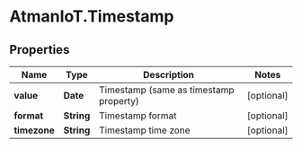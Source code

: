 # AtmanIoT.Timestamp

## Properties

Name | Type | Description | Notes
------------ | ------------- | ------------- | -------------
**value** | **Date** | Timestamp (same as timestamp property) | [optional] 
**format** | **String** | Timestamp format | [optional] 
**timezone** | **String** | Timestamp time zone | [optional] 



